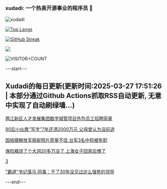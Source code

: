 ### xudadi: 一个热衷开源事业的程序员 👋

![xudadi](https://github-readme-stats-git-masterorgs-github-readme-stats-team.vercel.app/api?username=xudadi)

[![Top Langs](https://github-readme-stats.vercel.app/api/top-langs/?username=xudadi)](https://github.com/anuraghazra/github-readme-stats)

[![GitHub Streak](https://streak-stats.demolab.com?user=xudadi&locale=zh_Hans)](https://git.io/streak-stats)

![](https://raw.githubusercontent.com/xudadi/xudadi/main/assets/github-contribution-grid-snake.svg)

![VISITOR+COUNT](https://komarev.com/ghpvc/?username=xudadi&label=VISITOR+COUNT)


---start---

## Xudadi的每日更新(更新时间:2025-03-27 17:51:26 | 本部分通过Github Actions抓取RSS自动更新, 无意中实现了自动刷绿墙...)

[两江新区人才发展集团数字城管项目外包员工招聘简章](https://www.gongkaoleida.com/article/2337921)

[90后小伙靠"写字"7年还清2000万元 父母曾认为没前途](https://m.163.com/news/article/JRLGCHIH0534P59R.html)

[因拍摄解放军舰艇照片质量不佳 台军3名中校被免职](https://m.163.com/news/article/JRL04V230514R9OJ.html)

[保险箱烧了个大洞20多万没了 上海女子回家后懵了](https://m.163.com/news/article/JRL9P6KI0534P59R.html)

[3](https://m.163.com/touch/news/sub/domestic)

["霸道"书记落马 同事：干了30年没见过这么强势的领导](https://m.163.com/news/article/JRL78SK90534A4SC.html)

---end---
